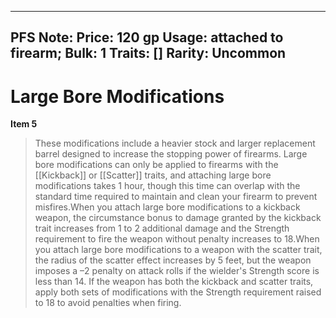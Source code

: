 
---
PFS Note: 
Price: 120 gp
Usage: attached to firearm;
Bulk: 1
Traits: []
Rarity: Uncommon
---

# Large Bore Modifications

**Item 5**

> These modifications include a heavier stock and larger replacement barrel designed to increase the stopping power of firearms. Large bore modifications can only be applied to firearms with the [[Kickback]] or [[Scatter]] traits, and attaching large bore modifications takes 1 hour, though this time can overlap with the standard time required to maintain and clean your firearm to prevent misfires.When you attach large bore modifications to a kickback weapon, the circumstance bonus to damage granted by the kickback trait increases from 1 to 2 additional damage and the Strength requirement to fire the weapon without penalty increases to 18.When you attach large bore modifications to a weapon with the scatter trait, the radius of the scatter effect increases by 5 feet, but the weapon imposes a –2 penalty on attack rolls if the wielder's Strength score is less than 14. If the weapon has both the kickback and scatter traits, apply both sets of modifications with the Strength requirement raised to 18 to avoid penalties when firing.

